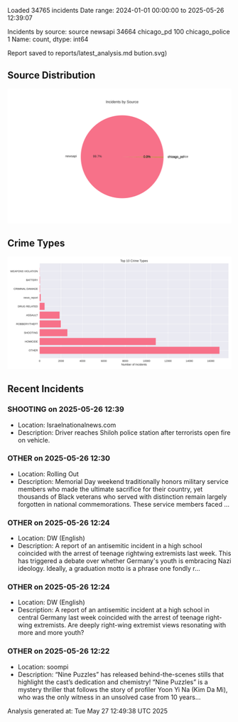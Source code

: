 
Loaded 34765 incidents
Date range: 2024-01-01 00:00:00 to 2025-05-26 12:39:07

Incidents by source:
source
newsapi           34664
chicago_pd          100
chicago_police        1
Name: count, dtype: int64

Report saved to reports/latest_analysis.md
bution.svg)

## Source Distribution
![Source Distribution](images/source_distribution.svg)

## Crime Types
![Crime Types](images/crime_types.svg)

## Recent Incidents

### SHOOTING on 2025-05-26 12:39
- Location: Israelnationalnews.com
- Description: Driver reaches Shiloh police station after terrorists open fire on vehicle.


### OTHER on 2025-05-26 12:30
- Location: Rolling Out
- Description: Memorial Day weekend traditionally honors military service members who made the ultimate sacrifice for their country, yet thousands of Black veterans who served with distinction remain largely forgotten in national commemorations. These service members faced …


### OTHER on 2025-05-26 12:24
- Location: DW (English)
- Description: A report of an antisemitic incident in a high school coincided with the arrest of teenage rightwing extremists last week. This has triggered a debate over whether Germany's youth is embracing Nazi ideology. Ideally, a graduation motto is a phrase one fondly r…


### OTHER on 2025-05-26 12:24
- Location: DW (English)
- Description: A report of an antisemitic incident at a high school in central Germany last week coincided with the arrest of teenage right-wing extremists. Are deeply right-wing extremist views resonating with more and more youth?


### OTHER on 2025-05-26 12:22
- Location: soompi
- Description: “Nine Puzzles” has released behind-the-scenes stills that highlight the cast’s dedication and chemistry! “Nine Puzzles” is a mystery thriller that follows the story of profiler Yoon Yi Na (Kim Da Mi), who was the only witness in an unsolved case from 10 years…

Analysis generated at: Tue May 27 12:49:38 UTC 2025
